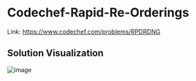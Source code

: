 # Codechef-Rapid-Re-Orderings
Link: https://www.codechef.com/problems/RPDRDNG
## Solution Visualization
![image](https://user-images.githubusercontent.com/51401355/144979096-16199d62-5939-4878-9610-fb3515525db6.png)
